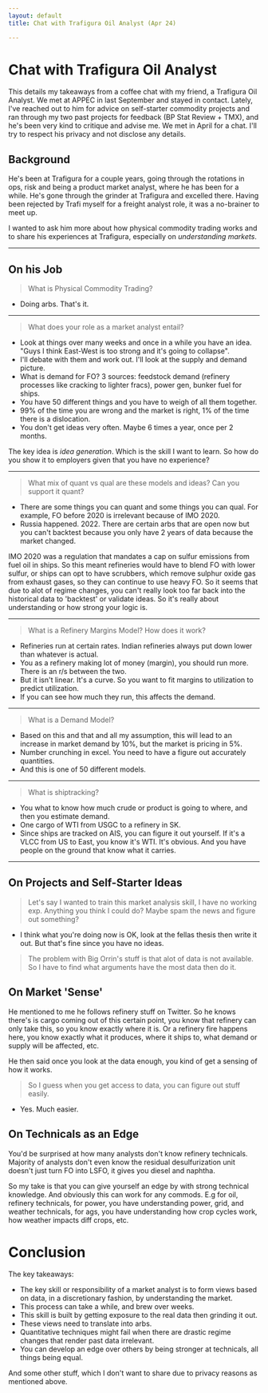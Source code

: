 ```yaml
---
layout: default
title: Chat with Trafigura Oil Analyst (Apr 24)

---
```


<!-- omit in toc -->
# Chat with Trafigura Oil Analyst

This details my takeaways from a coffee chat with my friend, a Trafigura Oil Analyst. We met at APPEC in last September and stayed in contact. Lately, I've reached out to him for advice on self-starter commodity projects and ran through my two past projects for feedback (BP Stat Review + TMX), and he's been very kind to critique and advise me. We met in April for a chat. I'll try to respect his privacy and not disclose any details.

<!-- omit in toc -->
## Background

He's been at Trafigura for a couple years, going through the rotations in ops, risk and being a product market analyst, where he has been for a while. He's gone through the grinder at Trafigura and excelled there. Having been rejected by Trafi myself for a freight analyst role, it was a no-brainer to meet up.

I wanted to ask him more about how physical commodity trading works and to share his experiences at Trafigura, especially on _understanding markets_.

---

## On his Job

<!-- /TOC -->
> What is Physical Commodity Trading?

* Doing arbs. That's it.

---

> What does your role as a market analyst entail?
  
  * Look at things over many weeks and once in a while you have an idea. "Guys I think East-West is too strong and it's going to collapse".
  * I'll debate with them and work out. I'll look at the supply and demand picture.
  * What is demand for FO? 3 sources: feedstock demand (refinery processes like cracking to lighter fracs), power gen, bunker fuel for ships.
  * You have 50 different things and you have to weigh of all them together.
  * 99% of the time you are wrong and the market is right, 1% of the time there is a dislocation.
  * You don't get ideas very often. Maybe 6 times a year, once per 2 months. 

The key idea is _idea generation_. Which is the skill I want to learn. So how do you show it to employers given that you have no experience?

----

> What mix of quant vs qual are these models and ideas? Can you support it quant?

* There are some things you can quant and some things you can qual. For example, FO before 2020 is irrelevant because of IMO 2020.
* Russia happened. 2022. There are certain arbs that are open now but you can't backtest because you only have 2 years of data because the market changed.

IMO 2020 was a regulation that mandates a cap on sulfur emissions from fuel oil in ships. So this meant refineries would have to blend FO with lower sulfur, or ships can opt to have scrubbers, which remove sulphur oxide gas from exhaust gases, so they can continue to use heavy FO.  So it seems that due to alot of regime changes, you can't really look too far back into the historical data to 'backtest' or validate ideas. So it's really about understanding or how strong your logic is.

----

> What is a Refinery Margins Model? How does it work?

* Refineries run at certain rates. Indian refineries always put down lower than whatever is actual.
* You as a refinery making lot of money (margin), you should run more. There is an r/s between the two.
* But it isn't linear. It's a curve. So you want to fit margins to utilization to predict utilization.
* If you can see how much they run, this affects the demand.

----

> What is a Demand Model?

* Based on this and that and all my assumption, this will lead to an increase in market demand by 10%, but the market is pricing in 5%.
* Number crunching in excel. You need to have a figure out accurately quantities.
* And this is one of 50 different models. 

----

> What is shiptracking?

* You what to know how much crude or product is going to where, and then you estimate demand.
* One cargo of WTI from USGC to a refinery in SK. 
* Since ships are tracked on AIS, you can figure it out yourself. If it's a VLCC from US to East, you know it's WTI. It's obvious. And you have people on the ground that know what it carries.

----

## On Projects and Self-Starter Ideas


> Let's say I wanted to train this market analysis skill, I have no working exp. Anything you think I could do? Maybe spam the news and figure out something?

* I think what you're doing now is OK, look at the fellas thesis then write it out. But that's fine since you have no ideas.

> The problem with Big Orrin's stuff is that alot of data is not available. So I have to find what arguments have the most data then do it.


## On Market 'Sense'

He mentioned to me he follows refinery stuff on Twitter. So he knows there's is cargo coming out of this certain point, you know that refinery can only take this, so you know exactly where it is. Or a refinery fire happens here, you know exactly what it produces, where it ships to, what demand or supply will be affected, etc.

He then said once you look at the data enough, you kind of get a sensing of how it works. 

> So I guess when you get access to data, you can figure out stuff easily.

* Yes. Much easier.

## On Technicals as an Edge

You'd be surprised at how many analysts don't know refinery technicals. Majority of analysts don't even know the residual desulfurization unit doesn't just turn FO into LSFO, it gives you diesel and naphtha.

So my take is that you can give yourself an edge by with strong technical knowledge. And obviously this can work for any commods. E.g for oil, refinery technicals, for power, you have understanding power, grid, and weather technicals, for ags, you have understanding how crop cycles work, how weather impacts diff crops, etc.


# Conclusion

The key takeaways:

* The key skill or responsibility of a market analyst is to form views based on data, in a discretionary fashion, by understanding the market.
* This process can take a while, and brew over weeks.
* This skill is built by getting exposure to the real data then grinding it out.
* These views need to translate into arbs.
* Quantitative techniques might fail when there are drastic regime changes that render past data irrelevant.
* You can develop an edge over others by being stronger at technicals, all things being equal.

And some other stuff, which I don't want to share due to privacy reasons as mentioned above.